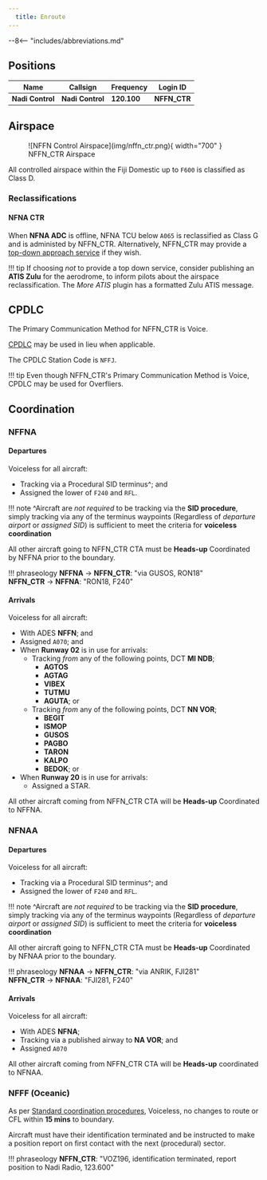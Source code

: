 ```yaml
---
  title: Enroute
---
```


--8<-- "includes/abbreviations.md"

## Positions

| Name | Callsign | Frequency | Login ID |
| ---- | -------- | --------- | -------- |
| **Nadi Control** | **Nadi Control** | **120.100** | **NFFN_CTR** |

## Airspace
<figure markdown>
![NFFN Control Airspace](img/nffn_ctr.png){ width="700" }
  <figcaption>NFFN_CTR Airspace</figcaption>
</figure>

All controlled airspace within the Fiji Domestic up to `F600` is classified as Class D.

### Reclassifications
#### NFNA CTR
When **NFNA ADC** is offline, NFNA TCU below `A065` is reclassified as Class G and is administed by NFFN_CTR. Alternatively, NFFN_CTR may provide a [top-down approach service](../Nausori/TCU) if they wish.

!!! tip
    If choosing *not* to provide a top down service, consider publishing an **ATIS Zulu** for the aerodrome, to inform pilots about the airspace reclassification. The *More ATIS* plugin has a formatted Zulu ATIS message.
<!--	
## Extending
-->
## CPDLC
The Primary Communication Method for NFFN_CTR is Voice.

[CPDLC](../../../client/cpdlc) may be used in lieu when applicable.

The CPDLC Station Code is `NFFJ`.

!!! tip
    Even though NFFN_CTR's Primary Communication Method is Voice, CPDLC may be used for Overfliers.
	
<!---## Sector Responsibilities
## Runway Modes

## Surveillance Coverage

## STAR Clearances

## STAR Clearance Expectation
--->
## Coordination
### NFFNA
#### Departures
Voiceless for all aircraft:

- Tracking via a Procedural SID terminus^; and
- Assigned the lower of `F240` and `RFL`.

!!! note
    ^Aircraft are *not required* to be tracking via the **SID procedure**, simply tracking via any of the terminus waypoints (Regardless of *departure airport* or *assigned SID*) is sufficient to meet the criteria for **voiceless coordination**

All other aircraft going to NFFN_CTR CTA must be **Heads-up** Coordinated by NFFNA prior to the boundary.

!!! phraseology
    <span class="hotline">**NFFNA** -> **NFFN_CTR**</span>: "via GUSOS, RON18"  
    <span class="hotline">**NFFN_CTR** -> **NFFNA**</span>: "RON18, F240"  

#### Arrivals
Voiceless for all aircraft:

- With ADES **NFFN**; and
- Assigned `A070`; and
- When **Runway 02** is in use for arrivals:
	- Tracking *from* any of the following points, DCT **MI NDB**;
    	- **AGTOS**
    	- **AGTAG**
    	- **VIBEX**
    	- **TUTMU**
    	- **AGUTA**; or
	- Tracking *from* any of the following points, DCT **NN VOR**;
    	- **BEGIT**
    	- **ISMOP**
    	- **GUSOS**
    	- **PAGBO**
    	- **TARON**
    	- **KALPO**
    	- **BEDOK**; or
- When **Runway 20** is in use for arrivals:
	- Assigned a STAR.

All other aircraft coming from NFFN_CTR CTA will be **Heads-up** Coordinated to NFFNA.

### NFNAA
#### Departures
Voiceless for all aircraft:

- Tracking via a Procedural SID terminus^; and
- Assigned the lower of `F240` and `RFL`.

!!! note
    ^Aircraft are *not required* to be tracking via the **SID procedure**, simply tracking via any of the terminus waypoints (Regardless of *departure airport* or *assigned SID*) is sufficient to meet the criteria for **voiceless coordination**

All other aircraft going to NFFN_CTR CTA must be **Heads-up** Coordinated by NFNAA prior to the boundary.

!!! phraseology
    <span class="hotline">**NFNAA** -> **NFFN_CTR**</span>: "via ANRIK, FJI281"  
    <span class="hotline">**NFFN_CTR** -> **NFNAA**</span>: "FJI281, F240"  

#### Arrivals
Voiceless for all aircraft:

- With ADES **NFNA**;
- Tracking via a published airway to **NA VOR**; and
- Assigned `A070`

All other aircraft coming from NFFN_CTR CTA will be **Heads-up** coordinated to NFNAA.

### NFFF (Oceanic)
As per [Standard coordination procedures](../../../controller-skills/coordination/#pacific-units), Voiceless, no changes to route or CFL within **15 mins** to boundary.

Aircraft must have their identification terminated and be instructed to make a position report on first contact with the next (procedural) sector.

!!! phraseology
    **NFFN_CTR**: "VOZ196, identification terminated, report position to Nadi Radio, 123.600"

<!---## Charts--->
